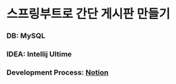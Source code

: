 # 스프링부트로 간단 게시판 만들기
### DB: MySQL 
### IDEA: Intellij Ultime
### Development Process: [Notion](https://prism-baseball-bd7.notion.site/b2cd9b5347e04e5c9733578d0c87d1fe?pvs=4)
